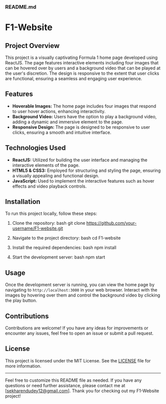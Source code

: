 ### README.md

# F1-Website

## Project Overview

This project is a visually captivating Formula 1 home page developed using ReactJS. The page features interactive elements including four images that can be hovered over by users and a background video that can be played at the user's discretion. The design is responsive to the extent that user clicks are functional, ensuring a seamless and engaging user experience.

## Features

- **Hoverable Images:** The home page includes four images that respond to user hover actions, enhancing interactivity.
- **Background Video:** Users have the option to play a background video, adding a dynamic and immersive element to the page.
- **Responsive Design:** The page is designed to be responsive to user clicks, ensuring a smooth and intuitive interface.

## Technologies Used

- **ReactJS:** Utilized for building the user interface and managing the interactive elements of the page.
- **HTML5 & CSS3:** Employed for structuring and styling the page, ensuring a visually appealing and functional design.
- **JavaScript:** Used to implement the interactive features such as hover effects and video playback controls.

## Installation

To run this project locally, follow these steps:

1. Clone the repository:
   bash
   git clone https://github.com/your-username/F1-website.git
   
2. Navigate to the project directory:
   bash
   cd F1-website
   
3. Install the required dependencies:
   bash
   npm install
   
4. Start the development server:
   bash
   npm start
   

## Usage

Once the development server is running, you can view the home page by navigating to `http://localhost:3000` in your web browser. Interact with the images by hovering over them and control the background video by clicking the play button.

## Contributions

Contributions are welcome! If you have any ideas for improvements or encounter any issues, feel free to open an issue or submit a pull request.

## License

This project is licensed under the MIT License. See the [LICENSE](LICENSE) file for more information.

---

Feel free to customize this README file as needed. If you have any questions or need further assistance, please contact me at [sekharendudey12@gmail.com]. Thank you for checking out my F1-Website project!
